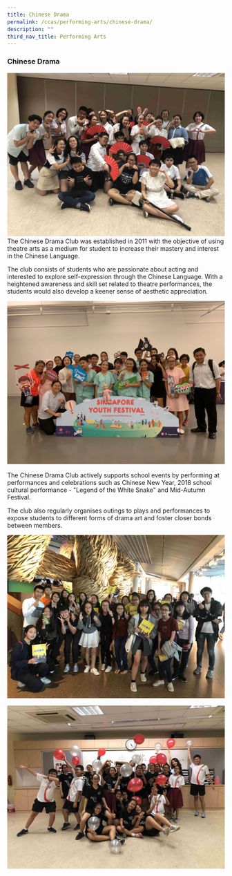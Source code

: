 ```yaml
---
title: Chinese Drama
permalink: /ccas/performing-arts/chinese-drama/
description: ""
third_nav_title: Performing Arts
---
```

### Chinese Drama

![](/images/cd1.jpeg)
The Chinese Drama Club was established in 2011 with the objective of using theatre arts as a medium for student to increase their mastery and interest in the Chinese Language.

The club consists of students who are passionate about acting and interested to explore self-expression through the Chinese Language. With a heightened awareness and skill set related to theatre performances, the students would also develop a keener sense of aesthetic appreciation.
  
![](/images/cd2.jpeg)
  

The Chinese Drama Club actively supports school events by performing at performances and celebrations such as Chinese New Year, 2018 school cultural performance - "Legend of the White Snake" and Mid-Autumn Festival.

  

The club also regularly organises outings to plays and performances to expose students to different forms of drama art and foster closer bonds between members.

 ![](/images/cd3.jpeg)

![](/images/cd4.jpeg)
